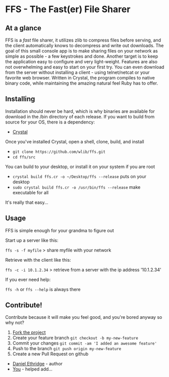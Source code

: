# FFS - The Fast(er) File Sharer

## At a glance

FFS is a _fast_ file sharer, it utilizes zlib to compress files before serving,
and the client automatically knows to decompress and write out downloads.
The goal of this small console app is to make sharing files on your network
as simple as possible - a few keystrokes and done. Another target is to keep
the application easy to configure and very light-weight.
Features are also not overwhelming and easy to start on your first try.
You can even download from the server without installing a client - 
using telnet/netcat or your favorite web browser.
Written in Crystal, the program compiles to native binary code, 
while maintaining the amazing natural feel Ruby has to offer.

## Installing

Installation should never be hard, which is why binaries are available for
download in the /bin directory of each release. If you want to build from
source for your OS, there is a dependency:

+ [Crystal](https://crystal-lang.org/docs/installation/index.html)

Once you've installed Crystal, open a shell, clone, build, and install

+ `git clone https://github.com/wlib/ffs.git`
+ `cd ffs/src`

You can build to your desktop, or install it on your system if you are root

+ `crystal build ffs.cr -o ~/Desktop/ffs --release` puts on your desktop
+ `sudo crystal build ffs.cr -o /usr/bin/ffs --release` make executable for all

It's really that easy...

## Usage

FFS is simple enough for your grandma to figure out

Start up a server like this:

`ffs -s -f myfile` > share myfile with your network

Retrieve with the client like this:

`ffs -c -i 10.1.2.34` > retrieve from a server with the ip address '10.1.2.34'

If you ever need help:

`ffs -h` or `ffs --help` is always there

## Contribute!

Contribute because it will make you feel good, and you're bored anyway
so why not?

1. [Fork the project](https://github.com/wlib/ffs/fork)
2. Create your feature branch `git checkout -b my-new-feature`
3. Commit your changes `git commit -am 'I added an awesome feature'`
4. Push to the branch `git push origin my-new-feature`
5. Create a new Pull Request on github

+ [Daniel Ethridge](https://github.com/wlib) - author
+ [You](https://yourwebsite.com) - helped add...
